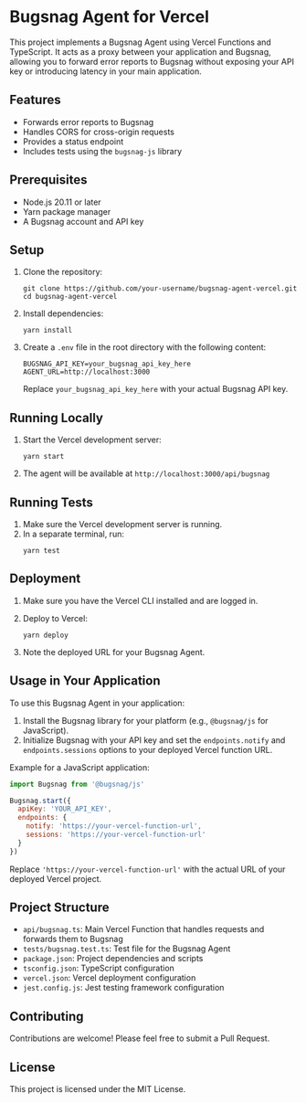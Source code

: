 # Bugsnag Agent for Vercel

This project implements a Bugsnag Agent using Vercel Functions and TypeScript. It acts as a proxy between your application and Bugsnag, allowing you to forward error reports to Bugsnag without exposing your API key or introducing latency in your main application.

## Features

- Forwards error reports to Bugsnag
- Handles CORS for cross-origin requests
- Provides a status endpoint
- Includes tests using the `bugsnag-js` library

## Prerequisites

- Node.js 20.11 or later
- Yarn package manager
- A Bugsnag account and API key

## Setup

1. Clone the repository:
   ```
   git clone https://github.com/your-username/bugsnag-agent-vercel.git
   cd bugsnag-agent-vercel
   ```

2. Install dependencies:
   ```
   yarn install
   ```

3. Create a `.env` file in the root directory with the following content:
   ```
   BUGSNAG_API_KEY=your_bugsnag_api_key_here
   AGENT_URL=http://localhost:3000
   ```
   Replace `your_bugsnag_api_key_here` with your actual Bugsnag API key.

## Running Locally

1. Start the Vercel development server:
   ```
   yarn start
   ```

2. The agent will be available at `http://localhost:3000/api/bugsnag`

## Running Tests

1. Make sure the Vercel development server is running.
2. In a separate terminal, run:
   ```
   yarn test
   ```

## Deployment

1. Make sure you have the Vercel CLI installed and are logged in.
2. Deploy to Vercel:
   ```
   yarn deploy
   ```

3. Note the deployed URL for your Bugsnag Agent.

## Usage in Your Application

To use this Bugsnag Agent in your application:

1. Install the Bugsnag library for your platform (e.g., `@bugsnag/js` for JavaScript).
2. Initialize Bugsnag with your API key and set the `endpoints.notify` and `endpoints.sessions` options to your deployed Vercel function URL.

Example for a JavaScript application:

```javascript
import Bugsnag from '@bugsnag/js'

Bugsnag.start({
  apiKey: 'YOUR_API_KEY',
  endpoints: {
    notify: 'https://your-vercel-function-url',
    sessions: 'https://your-vercel-function-url'
  }
})
```

Replace `'https://your-vercel-function-url'` with the actual URL of your deployed Vercel project.

## Project Structure

- `api/bugsnag.ts`: Main Vercel Function that handles requests and forwards them to Bugsnag
- `tests/bugsnag.test.ts`: Test file for the Bugsnag Agent
- `package.json`: Project dependencies and scripts
- `tsconfig.json`: TypeScript configuration
- `vercel.json`: Vercel deployment configuration
- `jest.config.js`: Jest testing framework configuration

## Contributing

Contributions are welcome! Please feel free to submit a Pull Request.

## License

This project is licensed under the MIT License.
